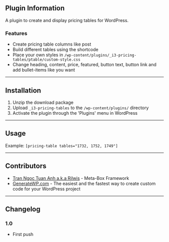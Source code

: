 ## Plugin Information

A plugin to create and display pricing tables for WordPress.

### Features

* Create pricing table columns like post
* Build different tables using the shortcode
* Place your own styles in `/wp-content/plugins/_i3-pricing-tables/ptable/custom-style.css`
* Change heading, content, price, featured, button text, button link and add bullet-items like you want

***

## Installation

1. Unzip the download package
1. Upload `_i3-pricing-tables` to the `/wp-content/plugins/` directory
1. Activate the plugin through the 'Plugins' menu in WordPress

***

## Usage

Example: `[pricing-table tables="1732, 1752, 1749"]`

***

## Contributors

- [Tran Ngoc Tuan Anh a.k.a Rilwis](https://github.com/rilwis/meta-box) - Meta-Box Framework
- [GenerateWP.com](http://generatewp.com/) - The easiest and the fastest way to create custom code for your WordPress project

***

## Changelog

### 1.0
* First push